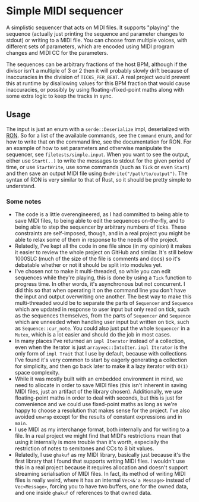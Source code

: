 # Simple MIDI sequencer

A simplistic sequencer that acts on MIDI files. It supports "playing" the
sequence (actually just printing the sequence and parameter changes to
stdout) or writing to a MIDI file. You can choose from multiple voices,
with different sets of parameters, which are encoded using MIDI program
changes and MIDI CC for the parameters.

The sequences can be arbitrary fractions of the host BPM, although if the
divisor isn't a multiple of 3 or 2 then it will probably slowly drift
because of inaccuracies in the division of `TICKS_PER_BEAT`. A real project
would prevent this at runtime by disallowing values for this BPM fraction
that would cause inaccuracies, or possibly by using floating-/fixed-point
maths along with some extra logic to keep the tracks in sync.

## Usage

The input is just an enum with a `serde::Deserialize` impl, deserialized
with [RON](https://github.com/ron-rs/ron). So for a list of the available
commands, see the `Command` enum, and for how to write that on the command 
line, see the documentation for RON. For an example of how to set parameters
and otherwise manipulate the sequencer, see `filetests/simple.input`. When
you want to see the output, either use `Start(..)` to write the messages
to stdout for the given period of time, or use `StartWrite`, use some
commands (such as `Tick` or even `Start`) and then save an output MIDI
file using `EndWrite("/path/to/output")`. The syntax of RON is very
similar to that of Rust, so it should be pretty simple to understand.

### Some notes

- The code is a little overengineered, as I had committed to being able to
  save MIDI files, to being able to edit the sequences on-the-fly, and to
  being able to step the sequencer by arbitrary numbers of ticks. These
  constraints are self-imposed, though, and in a real project you might be
  able to relax some of them in response to the needs of the project.
- Relatedly, I've kept all the code in one file since (in my opinion) it makes
  it easier to review the whole project on GitHub and similar. It's still below
  1000SLC (much of the size of the file is comments and docs) so it's debatable
  whether or not it should be split into modules yet.
- I've chosen not to make it multi-threaded, so while you can edit sequences
  while they're playing, this is done by using a `Tick` function to progress
  time. In other words, it's asynchronous but not concurrent. I did this so
  that when operating it on the command line you don't have the input and output
  overwriting one another. The best way to make this multi-threaded would be to
  separate the parts of `Sequencer` and `Sequence` which are updated in
  response to user input but only read on tick, such as the sequences
  themselves, from the parts of `Sequencer` and `Sequence` which are unneeded
  when handling user input but written on tick, such as `Sequence::cur_note`.
  You could also just put the whole `Sequencer` in a `Mutex`, which is a lot
  easier and should do the job in most cases.
- In many places I've returned an `impl Iterator` instead of a collection,
  even when the iterator is just `arrayvec::IntoIter`. `impl Iterator` is
  the only form of `impl Trait` that I use by default, because with collections
  I've found it's very common to start by eagerly generating a collection for
  simplicity, and then go back later to make it a lazy iterator with `O(1)`
  space complexity.
- While it was mostly built with an embedded environment in mind, we need
  to allocate in order to save MIDI files (this isn't inherent in saving
  MIDI files, just an artifact of the library chosen). Additionally, we
  use floating-point maths in order to deal with seconds, but this is just
  for convenience and we could use fixed-point maths as long as we're happy
  to choose a resolution that makes sense for the project. I've also avoided
  `unwrap` except for the results of constant expressions and in `main`.
- I use MIDI as my interchange format, both internally and for writing to
  a file. In a real project we might find that MIDI's restrictions mean that
  using it internally is more trouble than it's worth, especially the 
  restriction of notes to semitones and CCs to 8 bit values.
- Relatedly, I use `ghakuf` as my MIDI library, basically just because it's
  the first library that I found that supports writing MIDI files. I wouldn't
  use this in a real project because it requires allocation and doesn't
  support streaming serialisation of MIDI files. In fact, its method of
  writing MIDI files is really weird, where it has an internal
  `Vec<&'a Message>` instead of `Vec<Message>`, forcing you to have two
  buffers, one for the owned data, and one inside `ghakuf` of references to
  that owned data.
